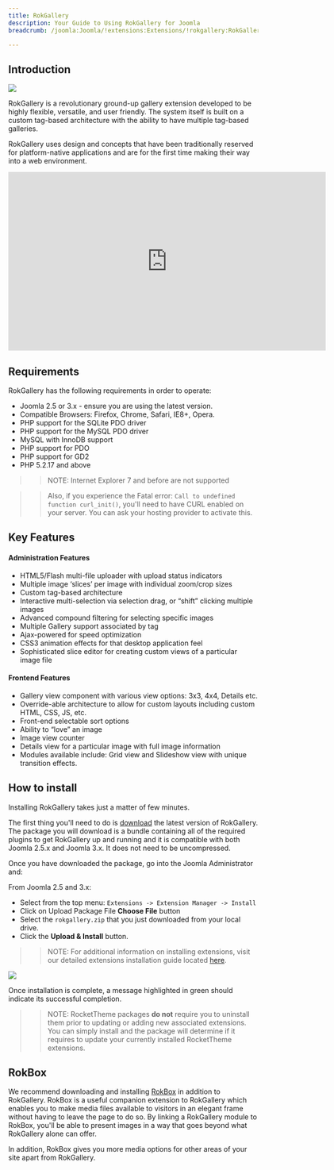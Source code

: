 ```yaml
---
title: RokGallery
description: Your Guide to Using RokGallery for Joomla
breadcrumb: /joomla:Joomla/!extensions:Extensions/!rokgallery:RokGallery

---
```


Introduction
-----
![][rokgallery]

RokGallery is a revolutionary ground-up gallery extension developed to be highly flexible, versatile, and user friendly. The system itself is built on a custom tag-based architecture with the ability to have multiple tag-based galleries.

RokGallery uses design and concepts that have been traditionally reserved for platform-native applications and are for the first time making their way into a web environment.

<iframe width="640" height="360" src="http://www.youtube.com/embed/zUTwqSrFEoM" frameborder="0" allowfullscreen></iframe>

Requirements
------------
RokGallery has the following requirements in order to operate:

* Joomla 2.5 or 3.x - ensure you are using the latest version.
* Compatible Browsers: Firefox, Chrome, Safari, IE8+, Opera.
* PHP support for the SQLite PDO driver
* PHP support for the MySQL PDO driver
* MySQL with InnoDB support
* PHP support for PDO
* PHP support for GD2
* PHP 5.2.17 and above

>> NOTE: Internet Explorer 7 and before are not supported

>> Also, if you experience the Fatal error: `Call to undefined function curl_init()`, you'll need to have CURL enabled on your server. You can ask your hosting provider to activate this.

Key Features
------------
#### Administration Features
* HTML5/Flash multi-file uploader with upload status indicators
* Multiple image ‘slices’ per image with individual zoom/crop sizes
* Custom tag-based architecture
* Interactive multi-selection via selection drag, or “shift” clicking multiple images
* Advanced compound filtering for selecting specific images
* Multiple Gallery support associated by tag
* Ajax-powered for speed optimization
* CSS3 animation effects for that desktop application feel
* Sophisticated slice editor for creating custom views of a particular image file

#### Frontend Features
* Gallery view component with various view options: 3x3, 4x4, Details etc.
* Override-able architecture to allow for custom layouts including custom HTML, CSS, JS, etc.
* Front-end selectable sort options
* Ability to “love” an image
* Image view counter
* Details view for a particular image with full image information
* Modules available include: Grid view and Slideshow view with unique transition effects.

How to install
--------------
Installing RokGallery takes just a matter of few minutes.

The first thing you'll need to do is [download][download] the latest version of RokGallery. The package you will download is a bundle containing all of the required plugins to get RokGallery up and running and it is compatible with both Joomla 2.5.x and Joomla 3.x. It does not need to be uncompressed. 

Once you have downloaded the package, go into the Joomla Administrator and:

From Joomla 2.5 and 3.x:

* Select from the top menu: `Extensions -> Extension Manager -> Install`
* Click on Upload Package File **Choose File** button
* Select the `rokgallery.zip` that you just downloaded from your local drive.
* Click the **Upload & Install** button.

>> NOTE: For additional information on installing extensions, visit our detailed extensions installation guide located [here][install].

![][rokgallery_install_1]

Once installation is complete, a message highlighted in green should indicate its successful completion.

>> NOTE: RocketTheme packages **do not** require you to uninstall them prior to updating or adding new associated extensions. You can simply install and the package will determine if it requires to update your currently installed RocketTheme extensions.

RokBox
-----
We recommend downloading and installing [RokBox][rokbox] in addition to RokGallery. RokBox is a useful companion extension to RokGallery which enables you to make media files available to visitors in an elegant frame without having to leave the page to do so. By linking a RokGallery module to RokBox, you'll be able to present images in a way that goes beyond what RokGallery alone can offer.

In addition, RokBox gives you more media options for other areas of your site apart from RokGallery.

[featured]: assets/roksprocket-layout.jpeg
[download]: http://www.rockettheme.com/extensions-downloads/club/2216-rokgallery
[install]: ../../platform/extensions.md#how-to-install-an-extension
[rokgallery]: assets/rokgallery.jpeg
[rokgallery_install_1]: assets/rokgallery_install_1.jpeg
[details]: assets/RokStock_details.jpeg
[rokbox]: ../rokbox/
